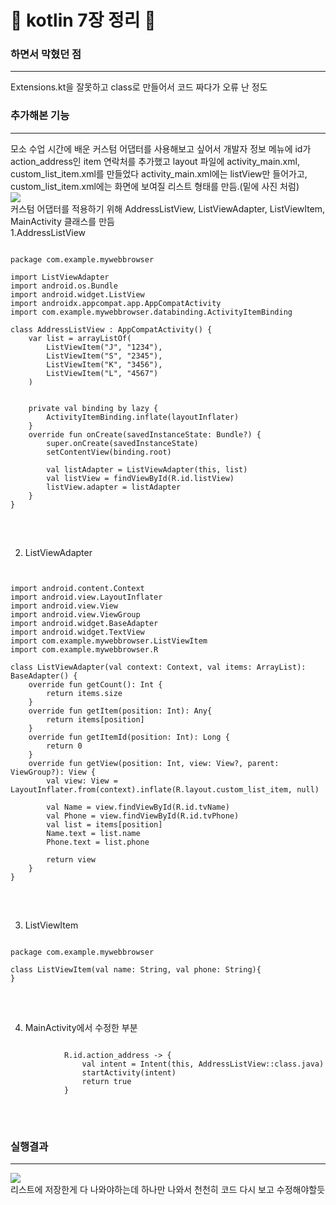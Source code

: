 :ghost: kotlin 7장 정리 :ghost:
=============
### 하면서 막혔던 점 
-------------
Extensions.kt을 잘못하고 class로 만들어서 코드 짜다가 오류 난 정도
### 추가해본 기능
-------------
모소 수업 시간에 배운 커스텀 어댑터를 사용해보고 싶어서 개발자 정보 메뉴에 id가 action_address인 item 연락처를 추가했고 layout 파일에 activity_main.xml, custom_list_item.xml를 만들었다 activity_main.xml에는 listView만 들어가고, custom_list_item.xml에는 화면에 보여질 리스트 형태를 만듬.(밑에 사진 처럼)<br>
<img src="https://user-images.githubusercontent.com/78543382/167379363-1ab0cd3b-37c2-4954-9534-670c8ef75d38.png"/> <br>
커스텀 어댑터를 적용하기 위해 AddressListView, ListViewAdapter, ListViewItem, MainActivity 클래스를 만듬<br>
1.AddressListView <br>
<pre>
<code>
package com.example.mywebbrowser

import ListViewAdapter
import android.os.Bundle
import android.widget.ListView
import androidx.appcompat.app.AppCompatActivity
import com.example.mywebbrowser.databinding.ActivityItemBinding

class AddressListView : AppCompatActivity() {
    var list = arrayListOf<ListViewItem>(
        ListViewItem("J", "1234"),
        ListViewItem("S", "2345"),
        ListViewItem("K", "3456"),
        ListViewItem("L", "4567")
    )


    private val binding by lazy {
        ActivityItemBinding.inflate(layoutInflater)
    }
    override fun onCreate(savedInstanceState: Bundle?) {
        super.onCreate(savedInstanceState)
        setContentView(binding.root)

        val listAdapter = ListViewAdapter(this, list)
        val listView = findViewById<ListView>(R.id.listView)
        listView.adapter = listAdapter
    }
}
</code>
</pre> <br>
2. ListViewAdapter<br>
<pre>
<code>

import android.content.Context
import android.view.LayoutInflater
import android.view.View
import android.view.ViewGroup
import android.widget.BaseAdapter
import android.widget.TextView
import com.example.mywebbrowser.ListViewItem
import com.example.mywebbrowser.R

class ListViewAdapter(val context: Context, val items: ArrayList<ListViewItem>): BaseAdapter() {
    override fun getCount(): Int {
        return items.size
    }
    override fun getItem(position: Int): Any{
        return items[position]
    }
    override fun getItemId(position: Int): Long {
        return 0
    }
    override fun getView(position: Int, view: View?, parent: ViewGroup?): View {
        val view: View = LayoutInflater.from(context).inflate(R.layout.custom_list_item, null)

        val Name = view.findViewById<TextView>(R.id.tvName)
        val Phone = view.findViewById<TextView>(R.id.tvPhone)
        val list = items[position]
        Name.text = list.name
        Phone.text = list.phone

        return view
    }
}
</code>
</pre> <br>
3. ListViewItem
<pre>
<code>
package com.example.mywebbrowser

class ListViewItem(val name: String, val phone: String){
}
</code>
</pre><br>
4. MainActivity에서 수정한 부분
<pre>
<code>
            R.id.action_address -> {
                val intent = Intent(this, AddressListView::class.java)
                startActivity(intent)
                return true
            }
</code>
</pre> <br>
### 실행결과
-------------
<img src="https://user-images.githubusercontent.com/78543382/167381071-229c8615-6b80-4d12-94ef-a38b1d6d26ca.png"/> <br>
리스트에 저장한게 다 나와야하는데 하나만 나와서 천천히 코드 다시 보고 수정해야할듯






